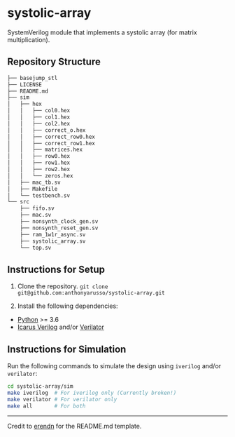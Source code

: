 # systolic-array
SystemVerilog module that implements a systolic array (for matrix multiplication).

## Repository Structure
```bash
├── basejump_stl
├── LICENSE
├── README.md
├── sim
│   ├── hex
│   │   ├── col0.hex
│   │   ├── col1.hex
│   │   ├── col2.hex
│   │   ├── correct_o.hex
│   │   ├── correct_row0.hex
│   │   ├── correct_row1.hex
│   │   ├── matrices.hex
│   │   ├── row0.hex
│   │   ├── row1.hex
│   │   ├── row2.hex
│   │   └── zeros.hex
│   ├── mac_tb.sv
│   ├── Makefile
│   └── testbench.sv
└── src
    ├── fifo.sv
    ├── mac.sv
    ├── nonsynth_clock_gen.sv
    ├── nonsynth_reset_gen.sv
    ├── ram_1w1r_async.sv
    ├── systolic_array.sv
    └── top.sv
```

## Instructions for Setup
1. Clone the repository.
`git clone git@github.com:anthonyarusso/systolic-array.git`

2. Install the following dependencies:
  + [Python](https://www.python.org/) >= 3.6
  + [Icarus Verilog](https://github.com/steveicarus/iverilog) and/or [Verilator](https://github.com/verilator/verilator)
  
## Instructions for Simulation
Run the following commands to simulate the design using `iverilog` and/or `verilator`:
```bash
cd systolic-array/sim
make iverilog  # For iverilog only (Currently broken!)
make verilator # For verilator only
make all       # For both
```

* * *

Credit to [erendn](https://github.com/erendn/sobel-pipeline-fpga/blob/main/README.md) for the README.md template.
